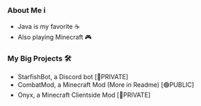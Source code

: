 ### About Me ℹ️
- Java is my favorite ☕
- Also playing Minecraft 🎮

### My Big Projects 🛠️
- StarfishBot, a Discord bot [🔴PRIVATE]
- CombatMod, a Minecraft Mod (More in Readme) [🟢PUBLIC]
- Onyx, a Minecraft Clientside Mod [🔴PRIVATE]
